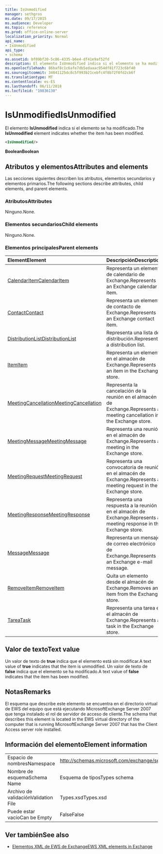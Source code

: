```yaml
---
title: IsUnmodified
manager: sethgros
ms.date: 09/17/2015
ms.audience: Developer
ms.topic: reference
ms.prod: office-online-server
localization_priority: Normal
api_name:
- IsUnmodified
api_type:
- schema
ms.assetid: bf09bf20-5c86-4335-b6e4-df41e9af52fd
description: El elemento IsUnmodified indica si el elemento se ha modificado.
ms.openlocfilehash: 86baf8c1c6afe7db5edaaac954df81f723c6bf40
ms.sourcegitcommit: 34041125dc8c5f993b21cebfc4f8b72f0fd2cb6f
ms.translationtype: MT
ms.contentlocale: es-ES
ms.lasthandoff: 06/11/2018
ms.locfileid: "19836130"
---
```

# <a name="isunmodified"></a><span data-ttu-id="04e0d-103">IsUnmodified</span><span class="sxs-lookup"><span data-stu-id="04e0d-103">IsUnmodified</span></span>

<span data-ttu-id="04e0d-104">El elemento **IsUnmodified** indica si el elemento se ha modificado.</span><span class="sxs-lookup"><span data-stu-id="04e0d-104">The **IsUnmodified** element indicates whether the item has been modified.</span></span> 
  
```xml
<IsUnmodified/>
```

 <span data-ttu-id="04e0d-105">**Boolean**</span><span class="sxs-lookup"><span data-stu-id="04e0d-105">**Boolean**</span></span>
## <a name="attributes-and-elements"></a><span data-ttu-id="04e0d-106">Atributos y elementos</span><span class="sxs-lookup"><span data-stu-id="04e0d-106">Attributes and elements</span></span>

<span data-ttu-id="04e0d-107">Las secciones siguientes describen los atributos, elementos secundarios y elementos primarios.</span><span class="sxs-lookup"><span data-stu-id="04e0d-107">The following sections describe attributes, child elements, and parent elements.</span></span>
  
### <a name="attributes"></a><span data-ttu-id="04e0d-108">Atributos</span><span class="sxs-lookup"><span data-stu-id="04e0d-108">Attributes</span></span>

<span data-ttu-id="04e0d-109">Ninguno.</span><span class="sxs-lookup"><span data-stu-id="04e0d-109">None.</span></span>
  
### <a name="child-elements"></a><span data-ttu-id="04e0d-110">Elementos secundarios</span><span class="sxs-lookup"><span data-stu-id="04e0d-110">Child elements</span></span>

<span data-ttu-id="04e0d-111">Ninguno.</span><span class="sxs-lookup"><span data-stu-id="04e0d-111">None.</span></span>
  
### <a name="parent-elements"></a><span data-ttu-id="04e0d-112">Elementos principales</span><span class="sxs-lookup"><span data-stu-id="04e0d-112">Parent elements</span></span>

|<span data-ttu-id="04e0d-113">**Element**</span><span class="sxs-lookup"><span data-stu-id="04e0d-113">**Element**</span></span>|<span data-ttu-id="04e0d-114">**Descripción**</span><span class="sxs-lookup"><span data-stu-id="04e0d-114">**Description**</span></span>|
|:-----|:-----|
|[<span data-ttu-id="04e0d-115">CalendarItem</span><span class="sxs-lookup"><span data-stu-id="04e0d-115">CalendarItem</span></span>](calendaritem.md) <br/> |<span data-ttu-id="04e0d-116">Representa un elemento de calendario de Exchange.</span><span class="sxs-lookup"><span data-stu-id="04e0d-116">Represents an Exchange calendar item.</span></span>  <br/> |
|[<span data-ttu-id="04e0d-117">Contact</span><span class="sxs-lookup"><span data-stu-id="04e0d-117">Contact</span></span>](contact.md) <br/> |<span data-ttu-id="04e0d-118">Representa un elemento de contacto de Exchange.</span><span class="sxs-lookup"><span data-stu-id="04e0d-118">Represents an Exchange contact item.</span></span>  <br/> |
|[<span data-ttu-id="04e0d-119">DistributionList</span><span class="sxs-lookup"><span data-stu-id="04e0d-119">DistributionList</span></span>](distributionlist.md) <br/> |<span data-ttu-id="04e0d-120">Representa una lista de distribución.</span><span class="sxs-lookup"><span data-stu-id="04e0d-120">Represents a distribution list.</span></span>  <br/> |
|[<span data-ttu-id="04e0d-121">Item</span><span class="sxs-lookup"><span data-stu-id="04e0d-121">Item</span></span>](item.md) <br/> |<span data-ttu-id="04e0d-122">Representa un elemento en el almacén de Exchange.</span><span class="sxs-lookup"><span data-stu-id="04e0d-122">Represents an item in the Exchange store.</span></span>  <br/> |
|[<span data-ttu-id="04e0d-123">MeetingCancellation</span><span class="sxs-lookup"><span data-stu-id="04e0d-123">MeetingCancellation</span></span>](meetingcancellation.md) <br/> |<span data-ttu-id="04e0d-124">Representa la cancelación de la reunión en el almacén de Exchange.</span><span class="sxs-lookup"><span data-stu-id="04e0d-124">Represents a meeting cancellation in the Exchange store.</span></span>  <br/> |
|[<span data-ttu-id="04e0d-125">MeetingMessage</span><span class="sxs-lookup"><span data-stu-id="04e0d-125">MeetingMessage</span></span>](meetingmessage.md) <br/> |<span data-ttu-id="04e0d-126">Representa una reunión en el almacén de Exchange.</span><span class="sxs-lookup"><span data-stu-id="04e0d-126">Represents a meeting in the Exchange store.</span></span>  <br/> |
|[<span data-ttu-id="04e0d-127">MeetingRequest</span><span class="sxs-lookup"><span data-stu-id="04e0d-127">MeetingRequest</span></span>](meetingrequest.md) <br/> |<span data-ttu-id="04e0d-128">Representa una convocatoria de reunión en el almacén de Exchange.</span><span class="sxs-lookup"><span data-stu-id="04e0d-128">Represents a meeting request in the Exchange store.</span></span>  <br/> |
|[<span data-ttu-id="04e0d-129">MeetingResponse</span><span class="sxs-lookup"><span data-stu-id="04e0d-129">MeetingResponse</span></span>](meetingresponse.md) <br/> |<span data-ttu-id="04e0d-130">Representa una respuesta a la reunión en el almacén de Exchange.</span><span class="sxs-lookup"><span data-stu-id="04e0d-130">Represents a meeting response in the Exchange store.</span></span>  <br/> |
|[<span data-ttu-id="04e0d-131">Message</span><span class="sxs-lookup"><span data-stu-id="04e0d-131">Message</span></span>](message-ex15websvcsotherref.md) <br/> |<span data-ttu-id="04e0d-132">Representa un mensaje de correo electrónico de Exchange.</span><span class="sxs-lookup"><span data-stu-id="04e0d-132">Represents an Exchange e-mail message.</span></span>  <br/> |
|[<span data-ttu-id="04e0d-133">RemoveItem</span><span class="sxs-lookup"><span data-stu-id="04e0d-133">RemoveItem</span></span>](removeitem.md) <br/> |<span data-ttu-id="04e0d-134">Quita un elemento desde el almacén de Exchange.</span><span class="sxs-lookup"><span data-stu-id="04e0d-134">Removes an item from the Exchange store.</span></span>  <br/> |
|[<span data-ttu-id="04e0d-135">Tarea</span><span class="sxs-lookup"><span data-stu-id="04e0d-135">Task</span></span>](task.md) <br/> |<span data-ttu-id="04e0d-136">Representa una tarea en el almacén de Exchange.</span><span class="sxs-lookup"><span data-stu-id="04e0d-136">Represents a task in the Exchange store.</span></span>  <br/> |
   
## <a name="text-value"></a><span data-ttu-id="04e0d-137">Valor de texto</span><span class="sxs-lookup"><span data-stu-id="04e0d-137">Text value</span></span>

<span data-ttu-id="04e0d-138">Un valor de texto de **true** indica que el elemento está sin modificar.</span><span class="sxs-lookup"><span data-stu-id="04e0d-138">A text value of **true** indicates that the item is unmodified.</span></span> <span data-ttu-id="04e0d-139">Un valor de texto de **false** indica que el elemento se ha modificado.</span><span class="sxs-lookup"><span data-stu-id="04e0d-139">A text value of **false** indicates that the item has been modified.</span></span> 
  
## <a name="remarks"></a><span data-ttu-id="04e0d-140">Notas</span><span class="sxs-lookup"><span data-stu-id="04e0d-140">Remarks</span></span>

<span data-ttu-id="04e0d-141">El esquema que describe este elemento se encuentra en el directorio virtual de EWS del equipo que está ejecutando MicrosoftExchange Server 2007 que tenga instalado el rol de servidor de acceso de cliente.</span><span class="sxs-lookup"><span data-stu-id="04e0d-141">The schema that describes this element is located in the EWS virtual directory of the computer that is running MicrosoftExchange Server 2007 that has the Client Access server role installed.</span></span>
  
## <a name="element-information"></a><span data-ttu-id="04e0d-142">Información del elemento</span><span class="sxs-lookup"><span data-stu-id="04e0d-142">Element information</span></span>

|||
|:-----|:-----|
|<span data-ttu-id="04e0d-143">Espacio de nombres</span><span class="sxs-lookup"><span data-stu-id="04e0d-143">Namespace</span></span>  <br/> |http://schemas.microsoft.com/exchange/services/2006/types  <br/> |
|<span data-ttu-id="04e0d-144">Nombre de esquema</span><span class="sxs-lookup"><span data-stu-id="04e0d-144">Schema Name</span></span>  <br/> |<span data-ttu-id="04e0d-145">Esquema de tipos</span><span class="sxs-lookup"><span data-stu-id="04e0d-145">Types schema</span></span>  <br/> |
|<span data-ttu-id="04e0d-146">Archivo de validación</span><span class="sxs-lookup"><span data-stu-id="04e0d-146">Validation File</span></span>  <br/> |<span data-ttu-id="04e0d-147">Types.xsd</span><span class="sxs-lookup"><span data-stu-id="04e0d-147">Types.xsd</span></span>  <br/> |
|<span data-ttu-id="04e0d-148">Puede estar vacío</span><span class="sxs-lookup"><span data-stu-id="04e0d-148">Can be Empty</span></span>  <br/> |<span data-ttu-id="04e0d-149">False</span><span class="sxs-lookup"><span data-stu-id="04e0d-149">False</span></span>  <br/> |
   
## <a name="see-also"></a><span data-ttu-id="04e0d-150">Ver también</span><span class="sxs-lookup"><span data-stu-id="04e0d-150">See also</span></span>



- [<span data-ttu-id="04e0d-151">Elementos XML de EWS de Exchange</span><span class="sxs-lookup"><span data-stu-id="04e0d-151">EWS XML elements in Exchange</span></span>](ews-xml-elements-in-exchange.md)

